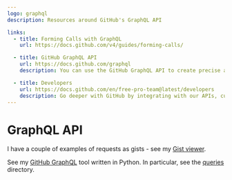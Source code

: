 ```yaml
---
logo: graphql
description: Resources around GitHub's GraphQL API

links:
  - title: Forming Calls with GraphQL
    url: https://docs.github.com/v4/guides/forming-calls/

  - title: GitHub GraphQL API
    url: https://docs.github.com/graphql
    description: You can use the GitHub GraphQL API to create precise and flexible queries for the data you need to integrate with GitHub.

  - title: Developers
    url: https://docs.github.com/en/free-pro-team@latest/developers
    description: Go deeper with GitHub by integrating with our APIs, customizing your GitHub workflow, and building and sharing apps with the community.
---
```

# GraphQL API

I have a couple of examples of requests as gists - see my [Gist viewer](https://michaelcurrin.github.io/gist-viewer/).

See my [GitHub GraphQL](https://github.com/MichaelCurrin/github-graphql-tool) tool written in Python. In particular, see the [queries](https://github.com/MichaelCurrin/github-graphql-tool/tree/master/ghgql/queries) directory.
